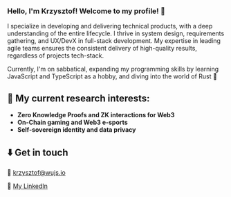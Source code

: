 ### Hello, I'm Krzysztof! Welcome to my profile! 🙇

I specialize in developing and delivering technical products, with a deep understanding of the entire lifecycle. I thrive in system design, requirements gathering, and UX/DevX in full-stack development. My expertise in leading agile teams ensures the consistent delivery of high-quality results, regardless of projects tech-stack. 

Currently, I'm on sabbatical, expanding my programming skills by learning JavaScript and TypeScript as a hobby, and diving into the world of Rust 🦀

## 🚀 My current research interests:
* **Zero Knowledge Proofs and ZK interactions for Web3**
* **On-Chain gaming and Web3 e-sports**
* **Self-sovereign identity and data privacy**

## ⬇️ Get in touch
📨 [krzysztof@wujs.io](mailto:krzysztof@wujs.io)

💼 [My LinkedIn](https://www.linkedin.com/in/wujs/)
